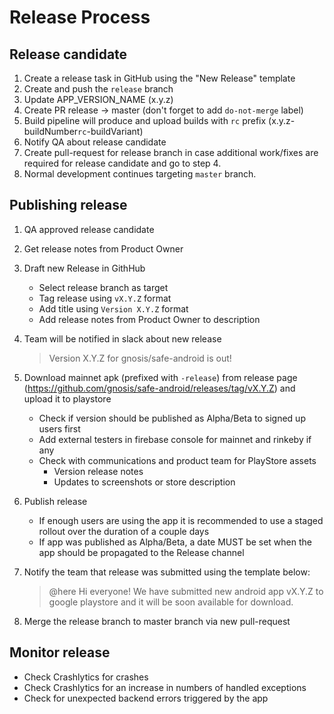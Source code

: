 # Release Process

## Release candidate
1. Create a release task in GitHub using the "New Release" template
1. Create and push the `release` branch
1. Update APP_VERSION_NAME (x.y.z)
1. Create PR release -> master (don't forget to add `do-not-merge` label)
1. Build pipeline will produce and upload builds with `rc` prefix (x.y.z-buildNumber`rc`-buildVariant)
1. Notify QA about release candidate
1. Create pull-request for release branch in case additional work/fixes are required for release candidate and go to step 4.
1. Normal development continues targeting `master` branch.

## Publishing release
1. QA approved release candidate
1. Get release notes from Product Owner
1. Draft new Release in GithHub
   - Select release branch as target
   - Tag release using `vX.Y.Z` format
   - Add title using `Version X.Y.Z` format
   - Add release notes from Product Owner to description
1. Team will be notified in slack about new release
   > Version X.Y.Z for gnosis/safe-android is out!

1. Download mainnet apk (prefixed with `-release`) from release page (https://github.com/gnosis/safe-android/releases/tag/vX.Y.Z) and upload it to playstore
   - Check if version should be published as Alpha/Beta to signed up users first
   - Add external testers in firebase console for mainnet and rinkeby if any
   - Check with communications and product team for PlayStore assets
      - Version release notes
      - Updates to screenshots or store description
1. Publish release
   - If enough users are using the app it is recommended to use a staged rollout over the duration of a couple days
   - If app was published as Alpha/Beta, a date MUST be set when the app should be propagated to the Release channel
1. Notify the team that release was submitted using the template below:
   > @here Hi everyone! We have submitted new android app vX.Y.Z to google playstore and it will be soon available for download.

1. Merge the release branch to master branch via new pull-request

## Monitor release
- Check Crashlytics for crashes
- Check Crashlytics for an increase in numbers of handled exceptions
- Check for unexpected backend errors triggered by the app
